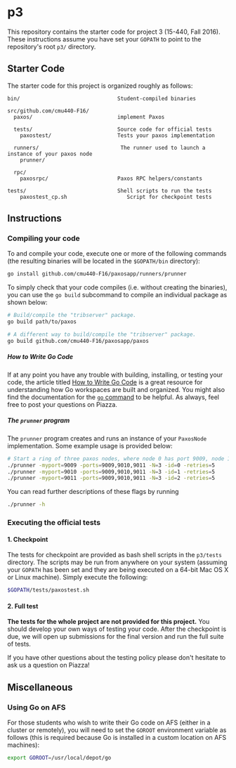 
p3
==

This repository contains the starter code for project 3 (15-440, Fall 2016).
These instructions assume you have set your `GOPATH` to point to the repository's
root `p3/` directory.

## Starter Code

The starter code for this project is organized roughly as follows:

```
bin/                               Student-compiled binaries

src/github.com/cmu440-F16/        
  paxos/                           implement Paxos

  tests/                           Source code for official tests
    paxostest/                     Tests your paxos implementation
  
  runners/                          The runner used to launch a instance of your paxos node
    prunner/
  
  rpc/
    paxosrpc/                      Paxos RPC helpers/constants
    
tests/                             Shell scripts to run the tests
    paxostest_cp.sh                   Script for checkpoint tests
```

## Instructions

### Compiling your code

To and compile your code, execute one or more of the following commands (the
resulting binaries will be located in the `$GOPATH/bin` directory):

```bash
go install github.com/cmu440-F16/paxosapp/runners/prunner
```

To simply check that your code compiles (i.e. without creating the binaries),
you can use the `go build` subcommand to compile an individual package as shown below:

```bash
# Build/compile the "tribserver" package.
go build path/to/paxos

# A different way to build/compile the "tribserver" package.
go build github.com/cmu440-F16/paxosapp/paxos
```

##### How to Write Go Code

If at any point you have any trouble with building, installing, or testing your code, the article
titled [How to Write Go Code](http://golang.org/doc/code.html) is a great resource for understanding
how Go workspaces are built and organized. You might also find the documentation for the
[`go` command](http://golang.org/cmd/go/) to be helpful. As always, feel free to post your questions
on Piazza.

##### The `prunner` program

The `prunner` program creates and runs an instance of your
`PaxosNode` implementation. Some example usage is provided below:

```bash
# Start a ring of three paxos nodes, where node 0 has port 9009, node 1 has port 9010, and so on.
./prunner -myport=9009 -ports=9009,9010,9011 -N=3 -id=0 -retries=5
./prunner -myport=9010 -ports=9009,9010,9011 -N=3 -id=1 -retries=5
./prunner -myport=9011 -ports=9009,9010,9011 -N=3 -id=2 -retries=5
```

You can read further descriptions of these flags by running 
```bash
./prunner -h
```

### Executing the official tests

#### 1. Checkpoint
The tests for checkpoint are provided as bash shell scripts in the `p3/tests` directory.
The scripts may be run from anywhere on your system (assuming your `GOPATH` has been set and
they are being executed on a 64-bit Mac OS X or Linux machine). Simply execute the following:

```bash
$GOPATH/tests/paxostest.sh
```

#### 2. Full test

**The tests for the whole project are not provided for this project.** You should develop your own
ways of testing your code. After the checkpoint is due, we will open up submissions for the final
version and run the full suite of tests.

If you have other questions about the testing policy please don't hesitate to ask us a question on Piazza!

## Miscellaneous

### Using Go on AFS

For those students who wish to write their Go code on AFS (either in a cluster or remotely), you will
need to set the `GOROOT` environment variable as follows (this is required because Go is installed
in a custom location on AFS machines):

```bash
export GOROOT=/usr/local/depot/go
```
